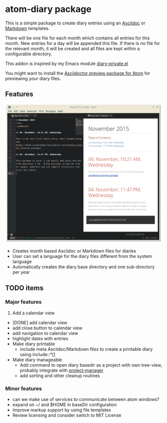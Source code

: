# atom-diary package

This is a simple package to create diary entries using an [Asciidoc](http://asciidoc.org/) or [Markdown](https://daringfireball.net/projects/markdown/) templates.

There will be one file for each month which contains all entries for this month.
New entries for a day will be appended this file.  If there is no file
for the relevant month, it will be created and all files are kept within a configurable directory.

This addon is inspired by my Emacs module [diary-private.el](http://meta-x.de/software/diary-private.el)

You might want to install the [Asciidoctor preview package for Atom](https://atom.io/packages/asciidoctor-preview) for previewing your diary files.

## Features

![](screenshot.png)

* Creates month based Asciidoc or Markdown files for diaries
* User can set a language for the diary files different from the system language
* Automatically creates the diary base directory and one sub-directory per year

## TODO items

### Major features

1. Add a calendar view
  * [DONE] add calendar view
  * add close button to calendar view
  * add navigation to calendar view
  * highlight dates with entries
* Make diary printable
  * include meta Asciidoc/Markdown files to create a printable diary using include::\*[]
* Make diary manageable
  * Add command to open diary basedir as a project with own tree-view, probably integrate with [project-manager](https://atom.io/packages/project-manager)
  * add sorting and other cleanup routines

### Minor features

* can we make use of services to communicate between atom windows?
* expand on ~/ and $HOME in baseDir configuration
* Improve markup support by using file templates
* Review licensing and consider switch to MIT License
